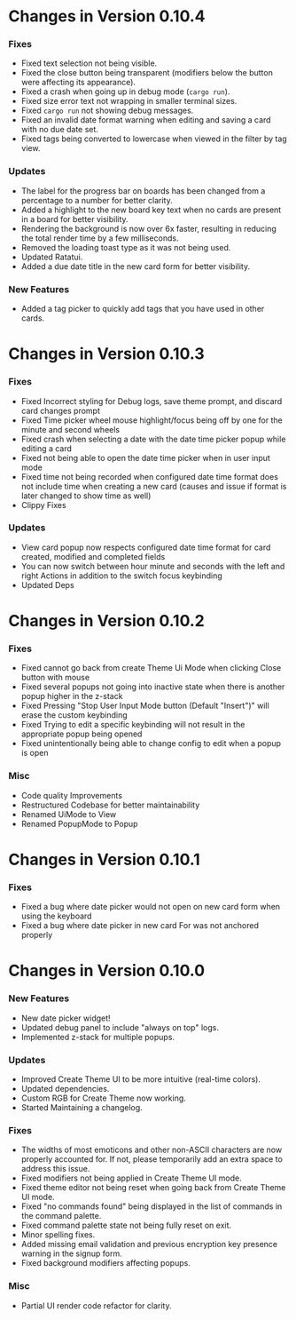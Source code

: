 Changes in Version 0.10.4
=========================

### Fixes

- Fixed text selection not being visible.
- Fixed the close button being transparent (modifiers below the button were affecting its appearance).
- Fixed a crash when going up in debug mode (`cargo run`).
- Fixed size error text not wrapping in smaller terminal sizes.
- Fixed `cargo run` not showing debug messages.
- Fixed an invalid date format warning when editing and saving a card with no due date set.
- Fixed tags being converted to lowercase when viewed in the filter by tag view.

### Updates

- The label for the progress bar on boards has been changed from a percentage to a number for better clarity.
- Added a highlight to the new board key text when no cards are present in a board for better visibility.
- Rendering the background is now over 6x faster, resulting in reducing the total render time by a few milliseconds.
- Removed the loading toast type as it was not being used.
- Updated Ratatui.
- Added a due date title in the new card form for better visibility.

### New Features

- Added a tag picker to quickly add tags that you have used in other cards.

Changes in Version 0.10.3
=========================

### Fixes

- Fixed Incorrect styling for Debug logs, save theme prompt, and discard card changes prompt
- Fixed Time picker wheel mouse highlight/focus being off by one for the minute and second wheels
- Fixed crash when selecting a date with the date time picker popup while editing a card
- Fixed not being able to open the date time picker when in user input mode
- Fixed time not being recorded when configured date time format does not include time when creating a new card (causes and issue if format is later changed to show time as well)
- Clippy Fixes

### Updates

- View card popup now respects configured date time format for card created, modified and completed fields
- You can now switch between hour minute and seconds with the left and right Actions in addition to the switch focus keybinding
- Updated Deps

Changes in Version 0.10.2
=========================

### Fixes

- Fixed cannot go back from create Theme Ui Mode when clicking Close button with mouse
- Fixed several popups not going into inactive state when there is another popup higher in the z-stack
- Fixed Pressing "Stop User Input Mode button (Default "Insert")" will erase the custom keybinding
- Fixed Trying to edit a specific keybinding will not result in the appropriate popup being opened
- Fixed unintentionally being able to change config to edit when a popup is open

### Misc

- Code quality Improvements
- Restructured Codebase for better maintainability
- Renamed UiMode to View
- Renamed PopupMode to Popup

Changes in Version 0.10.1
=========================

### Fixes

- Fixed a bug where date picker would not open on new card form when using the keyboard
- Fixed a bug where date picker in new card For was not anchored properly

Changes in Version 0.10.0
=========================

### New Features

- New date picker widget!
- Updated debug panel to include "always on top" logs.
- Implemented z-stack for multiple popups.

### Updates

- Improved Create Theme UI to be more intuitive (real-time colors).
- Updated dependencies.
- Custom RGB for Create Theme now working.
- Started Maintaining a changelog.

### Fixes

- The widths of most emoticons and other non-ASCII characters are now properly accounted for. If not, please temporarily add an extra space to address this issue.
- Fixed modifiers not being applied in Create Theme UI mode.
- Fixed theme editor not being reset when going back from Create Theme UI mode.
- Fixed "no commands found" being displayed in the list of commands in the command palette.
- Fixed command palette state not being fully reset on exit.
- Minor spelling fixes.
- Added missing email validation and previous encryption key presence warning in the signup form.
- Fixed background modifiers affecting popups.

### Misc

- Partial UI render code refactor for clarity.
